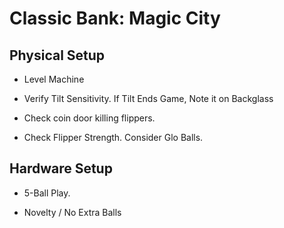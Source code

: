 # Classic Bank: Magic City

## Physical Setup

-   Level Machine

-   Verify Tilt Sensitivity. If Tilt Ends Game, Note it on Backglass

-   Check coin door killing flippers.

-   Check Flipper Strength. Consider Glo Balls.

## Hardware Setup

-   5-Ball Play.

-   Novelty / No Extra Balls
